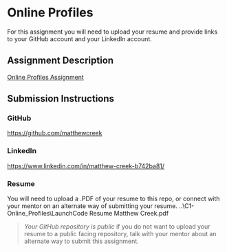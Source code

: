 # Online Profiles
For this assignment you will need to upload your resume and provide links to your GitHub account and your LinkedIn account.

## Assignment Description
[Online Profiles Assignment](https://education.launchcode.org/liftoff/modules/assignments/online-profiles)

## Submission Instructions
 
### GitHub
https://github.com/matthewcreek
 
### LinkedIn
https://www.linkedin.com/in/matthew-creek-b742ba81/

### Resume
You will need to upload a .PDF of your resume to this repo, or connect with your mentor on an alternate way of submitting your resume.
..\C1-Online_Profiles\LaunchCode Resume Matthew Creek.pdf

> *Your GitHub repository is public* if you do not want to upload your resume to a public facing repository, talk with your mentor about an alternate way to submit this assignment.
